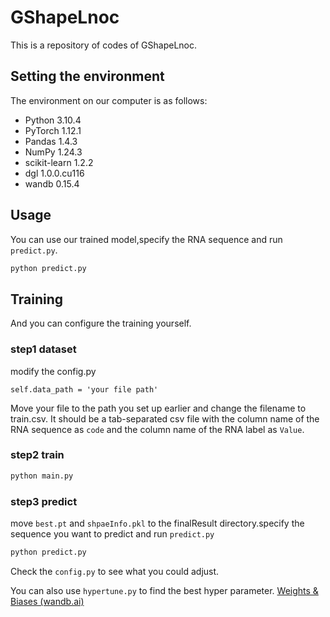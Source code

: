 # GShapeLnoc

This is a repository of codes of GShapeLnoc.



## Setting the environment

The environment on our computer is as follows:

- Python 3.10.4
- PyTorch 1.12.1
- Pandas 1.4.3
- NumPy 1.24.3
- scikit-learn 1.2.2
- dgl 1.0.0.cu116
- wandb 0.15.4

## Usage

You can use our trained model,specify the RNA sequence and run `predict.py`.

```python
python predict.py
```



## Training

And you can configure the training yourself. 

### step1  dataset 

modify  the config.py

```
self.data_path = 'your file path'
```

Move your file to the path you set up earlier and change the filename to train.csv. It should be a tab-separated csv file with the column name of the RNA sequence as `code` and the column name of the RNA label as `Value`.

### step2 train

~~~python
python main.py
~~~

### step3 predict

move `best.pt` and `shpaeInfo.pkl` to the finalResult directory.specify the sequence you want to predict and run `predict.py`

~~~python
python predict.py
~~~

Check the `config.py` to see what you could adjust.

You can also use `hypertune.py` to find the best hyper parameter. [Weights & Biases (wandb.ai)](https://wandb.ai/home)





